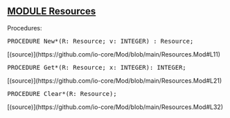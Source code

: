 
## [MODULE Resources](https://github.com/io-core/Mod/blob/main/Resources.Mod)

Procedures:


<pre>PROCEDURE New*(R: Resource; v: INTEGER) : Resource;</pre> [(source)](https://github.com/io-core/Mod/blob/main/Resources.Mod#L11)


<pre>PROCEDURE Get*(R: Resource; x: INTEGER): INTEGER;</pre> [(source)](https://github.com/io-core/Mod/blob/main/Resources.Mod#L21)


<pre>PROCEDURE Clear*(R: Resource);</pre> [(source)](https://github.com/io-core/Mod/blob/main/Resources.Mod#L32)

